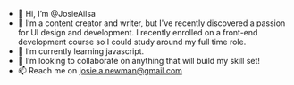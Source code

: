 - 👋 Hi, I’m @JosieAilsa
- 👀 I’m a content creator and writer, but I've recently discovered a passion for UI design and development. I recently enrolled on a front-end development course so I could study around my full time role. 
- 🌱 I’m currently learning javascript.
- 💞️ I’m looking to collaborate on anything that will build my skill set!
- 📫 Reach me on josie.a.newman@gmail.com

<!---
JosieAilsa/JosieAilsa is a ✨ special ✨ repository because its `README.md` (this file) appears on your GitHub profile.
You can click the Preview link to take a look at your changes.
--->

